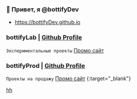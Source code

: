 ### 👋 Привет, я @bottifyDev

- https://bottifyDev.github.io

### bottifyLab | [Github Profile](https://github.com/bottifyLab)
`Экспериментальные проекты`
[Промо сайт](https://github.com/bottifyLab)

### bottifyProd | [Github Profile](https://github.com/bottifyProd)
`Проекты на продажу`
[Промо сайт](https://github.com/bottifyProd) {:target="_blank"}

<a href="#">hh</a>
